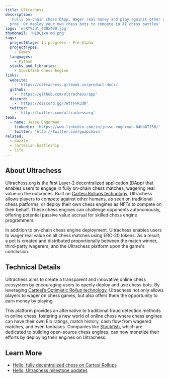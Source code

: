 ```yaml
---
title: Ultrachess
description:
  'Fully on-chain chess DApp. Wager real money and play against other chess
  pros. Or deploy your own chess bots to compete in AI chess battles'
logo: 'mrXYVJdt_400x400.jpg'
thumbnail: 'H19C1xn.md.png'
tags:
  projectStage: In progress - Pre-Alpha
  projectTypes:
    - Games
  languages:
    - Python
  stacks_and_libraries:
    - Stockfish Chess Engine
links:
  website:
    - 'https://ultrachess.gitbook.io/product-docs/'
  github:
    - 'https://github.com/Ultrachess/app'
  discord:
    - 'https://discord.gg/7WtTFvR3dN'
  twitter:
    - 'http://twitter.com/ultrachessorg'
team:
  - name: Jesse Engerman
    linkedin: 'https://www.linkedin.com/in/jesse-engerman-04bb07158/'
    twitter: 'http://twitter.com/gwapchain'
related:
  - dazzle
  - cartesian-battleship
  - life
---
```


## About Ultrachess

Ultrachess.org is the first Layer-2 decentralized application (DApp) that
enables users to engage in fully on-chain chess matches, wagering real value on
the outcomes. Built on
[Cartesi Rollups technology](https://docs.cartesi.io/cartesi-rollups/),
Ultrachess allows players to compete against other humans, as seen on
traditional chess platforms, or deploy their own chess engines as NFTs to
compete on their behalf. These chess engines can challenge opponents
autonomously, offering potential passive value accrual for skilled chess engine
programmers.

In addition to on-chain chess engine deployment, Ultrachess enables users to
wager real value on all chess matches using ERC-20 tokens. As a result, a pot is
created and distributed proportionally between the match winner, third-party
wagerers, and the Ultrachess platform upon the game's conclusion.

## Technical Details

Ultrachess aims to create a transparent and innovative online chess ecosystem by
encouraging users to openly deploy and use chess bots. By leveraging
[Cartesi’s Optimistic Rollup technology](https://docs.cartesi.io/cartesi-rollups/overview/),
Ultrachess not only allows players to wager on chess games, but also offers them
the opportunity to earn money by playing.

This platform provides an alternative to traditional fraud detection methods in
online chess, fostering a new world of online chess where chess engines can have
their own Elo ratings, match history, cash flow from wagered matches, and even
fanbases. Companies like [Stockfish](https://stockfishchess.org/about/), which
are dedicated to building open-source chess engines, can now monetize their
efforts by deploying their engines on Ultrachess.

## Learn More

- [Hello, fully decentralized chess on Cartesi Rollups](https://medium.com/cartesi/hello-fully-decentralized-chess-on-the-blockchain-os-6b656293c751)
- [Hello, Ultrachess milestone updates](https://medium.com/cartesi/hello-ultrachess-milestone-updates-5ed3ef52d265)
